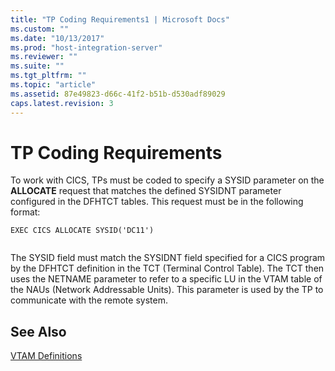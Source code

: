```yaml
---
title: "TP Coding Requirements1 | Microsoft Docs"
ms.custom: ""
ms.date: "10/13/2017"
ms.prod: "host-integration-server"
ms.reviewer: ""
ms.suite: ""
ms.tgt_pltfrm: ""
ms.topic: "article"
ms.assetid: 87e49823-d66c-41f2-b51b-d530adf89029
caps.latest.revision: 3
---
```

# TP Coding Requirements
To work with CICS, TPs must be coded to specify a SYSID parameter on the **ALLOCATE** request that matches the defined SYSIDNT parameter configured in the DFHTCT tables. This request must be in the following format:  
  
```  
EXEC CICS ALLOCATE SYSID('DC11')  
  
```  
  
 The SYSID field must match the SYSIDNT field specified for a CICS program by the DFHTCT definition in the TCT (Terminal Control Table). The TCT then uses the NETNAME parameter to refer to a specific LU in the VTAM table of the NAUs (Network Addressable Units). This parameter is used by the TP to communicate with the remote system.  
  
## See Also  
 [VTAM Definitions](../core/vtam-definitions.md)